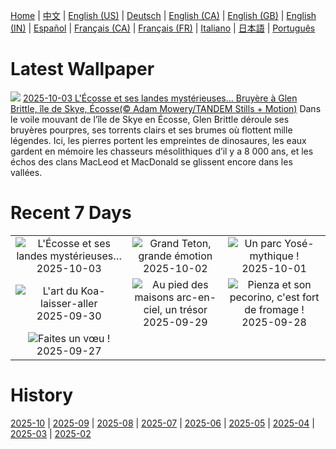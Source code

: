 [Home](../README.md) | [中文](zh-CN.md) | [English (US)](en-US.md) | [Deutsch](de-DE.md) | [English (CA)](en-CA.md) | [English (GB)](en-GB.md) | [English (IN)](en-IN.md) | [Español](es-ES.md) | [Français (CA)](fr-CA.md) | [Français (FR)](fr-FR.md) | [Italiano](it-IT.md) | [日本語](ja-JP.md) | [Português](pt-BR.md)

# Latest Wallpaper
![](https://www.bing.com/th?id=OHR.SkyeHeather_FR-FR0643714401_UHD.jpg)
[2025-10-03 L'Écosse et ses landes mystérieuses… Bruyère à Glen Brittle, île de Skye, Écosse(© Adam Mowery/TANDEM Stills + Motion)](https://www.bing.com/th?id=OHR.SkyeHeather_FR-FR0643714401_UHD.jpg)
Dans le voile mouvant de l’île de Skye en Écosse, Glen Brittle déroule ses bruyères pourpres, ses torrents clairs et ses brumes où flottent mille légendes. Ici, les pierres portent les empreintes de dinosaures, les eaux gardent en mémoire les chasseurs mésolithiques d’il y a 8 000 ans, et les échos des clans MacLeod et MacDonald se glissent encore dans les vallées.

# Recent 7 Days
|  |  |  |
|:---:|:---:|:---:|
| ![](https://www.bing.com/th?id=OHR.SkyeHeather_FR-FR0643714401_400x240.jpg "L'Écosse et ses landes mystérieuses…") 2025-10-03 | ![](https://www.bing.com/th?id=OHR.OxbowBend_FR-FR2570017898_400x240.jpg "Grand Teton, grande émotion") 2025-10-02 | ![](https://www.bing.com/th?id=OHR.YosemiteClark_FR-FR2430625241_400x240.jpg "Un parc Yosé-mythique !") 2025-10-01 |
| ![](https://www.bing.com/th?id=OHR.EucalyptusKoala_FR-FR2271596623_400x240.jpg "L'art du Koa-laisser-aller") 2025-09-30 | ![](https://www.bing.com/th?id=OHR.HoutenHouses_FR-FR2130005193_400x240.jpg "Au pied des maisons arc-en-ciel, un trésor") 2025-09-29 | ![](https://www.bing.com/th?id=OHR.PienzaItaly_FR-FR1953145437_400x240.jpg "Pienza et son pecorino, c'est fort de fromage !") 2025-09-28 |
| ![](https://www.bing.com/th?id=OHR.TankLakes_FR-FR1812673020_400x240.jpg "Faites un vœu !") 2025-09-27 |  |  |

# History
[2025-10](../archives/wallpaper/fr-FR/w_2025_10.md) | [2025-09](../archives/wallpaper/fr-FR/w_2025_09.md) | [2025-08](../archives/wallpaper/fr-FR/w_2025_08.md) | [2025-07](../archives/wallpaper/fr-FR/w_2025_07.md) | [2025-06](../archives/wallpaper/fr-FR/w_2025_06.md) | [2025-05](../archives/wallpaper/fr-FR/w_2025_05.md) | [2025-04](../archives/wallpaper/fr-FR/w_2025_04.md) | [2025-03](../archives/wallpaper/fr-FR/w_2025_03.md) | [2025-02](../archives/wallpaper/fr-FR/w_2025_02.md)
